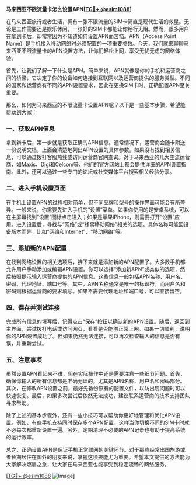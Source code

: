 **马来西亚不限流量卡怎么设置APN[[TG💪+ @esim1088](https://t.me/s/esim1088)]**

在马来西亚旅行或者生活，拥有一张不限流量的SIM卡简直是现代生活的救星。无论是工作需要还是娱乐休闲，一张好的SIM卡都能让你畅行无阻。然而，很多用户在拿到卡后，却常常因为不知道如何设置APN而苦恼。APN（Access Point Name）是手机接入移动网络时必须配置的一项重要参数。今天，我们就来聊聊马来西亚不限流量卡的APN设置方法，让你们轻松上网，享受无忧无虑的网络体验。

首先，让我们了解一下什么是APN。简单来说，APN就像是你的手机和运营商之间的桥梁，它决定了你的设备如何连接到互联网以及运营商提供的服务类型。不同的国家和运营商有不同的APN设置要求，因此在更换SIM卡时，正确配置APN至关重要。

那么，如何为马来西亚的不限流量卡设置APN呢？以下是一些基本步骤，希望能帮助到大家：

### 一、获取APN信息

拿到新卡后，第一步就是获取正确的APN信息。通常情况下，运营商会随卡附送一份说明文档，上面会清楚地列出APN设置的具体参数。如果没有找到相关信息，可以通过拨打客服热线或访问运营商官网查询。对于马来西亚的几大主流运营商，如Maxis、Digi和Celcom等，他们的官方网站上都会提供详细的APN设置指南。此外，还可以通过一些专门的论坛或社交媒体平台搜索相关经验分享。

### 二、进入手机设置页面

在手机上设置APN的过程相对简单，但不同品牌和型号的操作界面可能会有所差异。一般来说，你需要先进入手机的“设置”菜单。如果你使用的是安卓系统，可以在主屏幕找到“设置”图标点击进入；如果是苹果iPhone，则需要打开“设置”应用。进入设置后，寻找与“网络”或“蜂窝移动网络”相关的选项。具体名称可能因设备版本而异，比如“网络和Internet”、“移动网络”等。

### 三、添加新的APN配置

在找到网络设置的相关选项后，接下来就是添加新的APN配置了。大多数手机都允许用户手动添加或编辑APN设置。你可以选择“添加新APN”或类似的选项，然后按照提示输入运营商提供的APN信息。这些信息一般包括APN名称、用户名、密码、代理地址、端口号等。其中，APN名称通常是唯一的标识符，而用户名和密码则根据运营商的要求填写。如果不需要代理地址和端口号，可以直接留空。

### 四、保存并测试连接

完成所有信息的填写后，记得点击“保存”按钮以确认新的APN设置。随后，返回到主界面，尝试拨打电话或访问网页，看看是否能够正常上网。如果一切顺利，说明你的APN设置成功了。但如果仍然无法连接，可以再次检查输入的信息是否有误，并重新尝试。

### 五、注意事项

虽然设置APN看起来不难，但在实际操作中还是需要注意一些细节问题。首先，确保你输入的所有信息都是准确无误的，尤其是APN名称、用户名和密码部分。其次，在修改APN设置之前，最好先备份原有的配置文件，以防出现问题时可以快速恢复。最后，如果多次尝试后依然无法成功，建议联系运营商的技术支持团队寻求帮助。

除了上述的基本步骤外，还有一些小技巧可以帮助你更好地管理和优化APN设置。例如，有些手机支持同时保存多个APN配置，这样当你切换不同的SIM卡时就不必每次都重新设置一遍。另外，定期清理不必要的APN记录也有助于提高系统的运行效率。

总之，正确设置APN是保证手机正常联网的关键环节。对于那些经常出国旅游或者长期居住在国外的朋友来说，掌握这项技能尤为重要。希望本文提供的方法能为大家解决燃眉之急，让大家在马来西亚也能享受到稳定流畅的网络服务。

[[TG💪+ @esim1088](https://t.me/s/esim1088) ![Image](https://i.postimg.cc/4NQfJmqS/Snipaste-2025-05-13-00-14-12.png)]